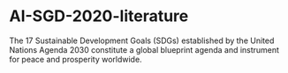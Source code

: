 # AI-SGD-2020-literature
The 17 Sustainable Development Goals (SDGs) established by the United Nations Agenda 2030 constitute a global blueprint agenda and instrument
for peace and prosperity worldwide. 
